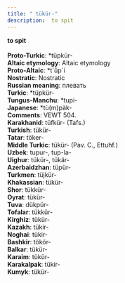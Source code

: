 ```yaml
---
title: " tükür-"
description:  to spit
---
```

<p data-pagefind-weight="0.5">
<strong> to spit</strong><br><br>
<strong>Proto-Turkic</strong>:  *tüpkür-<br>
<strong>Altaic etymology</strong>:  Altaic etymology<br>
<strong> Proto-Altaic</strong>:  *t`ŭ̀p`i<br>
<strong>Nostratic</strong>:  Nostratic<br>
<strong>Russian meaning</strong>:  плевать<br>
<strong>Turkic</strong>:  *tüpkür-<br>
<strong>Tungus-Manchu</strong>:  *tupi-<br>
<strong>Japanese</strong>:  *tù(m)pàk-<br>
<strong>Comments</strong>:  VEWT 504.<br>
<strong>Karakhanid</strong>:  tüfkür- (Tafs.)<br>
<strong>Turkish</strong>:  tükür-<br>
<strong>Tatar</strong>:  töker-<br>
<strong>Middle Turkic</strong>:  tükür- (Pav. C., Ettuhf.)<br>
<strong>Uzbek</strong>:  tupur-, tup-la-<br>
<strong>Uighur</strong>:  tükür-, tükär-<br>
<strong>Azerbaidzhan</strong>:  tüpür-<br>
<strong>Turkmen</strong>:  tüjkür-<br>
<strong>Khakassian</strong>:  tükür-<br>
<strong>Shor</strong>:  tükkür-<br>
<strong>Oyrat</strong>:  tükür-<br>
<strong>Tuva</strong>:  dükpür-<br>
<strong>Tofalar</strong>:  tükkür-<br>
<strong>Kirghiz</strong>:  tükür-<br>
<strong>Kazakh</strong>:  tükir-<br>
<strong>Noghai</strong>:  tükir-<br>
<strong>Bashkir</strong>:  tökör-<br>
<strong>Balkar</strong>:  tükür-<br>
<strong>Karaim</strong>:  tükür-<br>
<strong>Karakalpak</strong>:  tükir-<br>
<strong>Kumyk</strong>:  tükür-<br>

</p>
